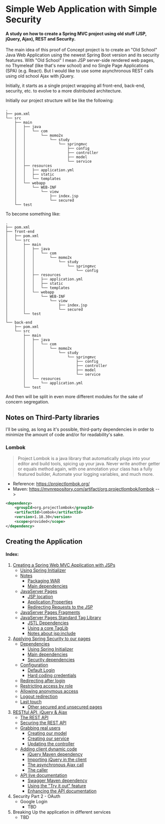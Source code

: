 # Simple Web Application with Simple Security
#### A study on how to create a Spring MVC project using old stuff (JSP, jQuery, Ajax), REST and Security.

The main idea of this proof of Concept project is to create an "Old School" Java Web Application using the newest Spring 
Boot version and its security features. With "Old School" I mean JSP server-side rendered web pages, no Thymeleaf (like
that's new school) and no Single Page Applications (SPA) (e.g. React). But I would like to use some asynchronous REST 
calls using old school Ajax with jQuery.

Initially, it starts as a single project wrapping all front-end, back-end, security, etc. to evolve to a more 
distributed architecture.

Initially our project structure will be like the following:

```
.
├── pom.xml
└── src
    ├── main
    │   ├── java
    │   │   └── com
    │   │       └── momo2x
    │   │           └── study
    │   │               └── springmvc
    │   │                   ├── config
    │   │                   ├── controller
    │   │                   ├── model
    │   │                   └── service
    │   ├── resources
    │   │   ├── application.yml
    │   │   ├── static
    │   │   └── templates
    │   └── webapp
    │       └── WEB-INF
    │           └── view
    │               ├── index.jsp
    │               └── secured
    └── test
```

To become something like:

```
.
├── pom.xml
├── front-end
│   ├── pom.xml
│   └── src
│       ├── main
│       │   ├── java
│       │   │   └── com
│       │   │       └── momo2x
│       │   │           └── study
│       │   │               └── springmvc
│       │   │                   └── config
│       │   ├── resources
│       │   │   ├── application.yml
│       │   │   ├── static
│       │   │   └── templates
│       │   └── webapp
│       │       └── WEB-INF
│       │           └── view
│       │               ├── index.jsp
│       │               └── secured
│       └── test
│
└── back-end
    ├── pom.xml
    └── src
        ├── main
        │   ├── java
        │   │   └── com
        │   │       └── momo2x
        │   │           └── study
        │   │               └── springmvc
        │   │                   ├── config
        │   │                   ├── controller
        │   │                   ├── model
        │   │                   └── service
        │   └── resources
        │       └── application.yml
        └── test
```

And then will be split in even more different modules for the sake of concern segregation.

## Notes on Third-Party libraries

I'll be using, as long as it's possible, third-party dependencies in order to minimize the amount of code and/or for 
readability's sake.

### Lombok

> Project Lombok is a java library that automatically plugs into your editor and build tools, spicing up your java. 
> Never write another getter or equals method again, with one annotation your class has a fully featured builder, 
> Automate your logging variables, and much more.

- Reference: https://projectlombok.org/ 
- Maven: https://mvnrepository.com/artifact/org.projectlombok/lombok -->

```xml
<dependency>
    <groupId>org.projectlombok</groupId>
    <artifactId>lombok</artifactId>
    <version>1.18.30</version>
    <scope>provided</scope>
</dependency>
```

## Creating the Application

#### Index:

1. [Creating a Spring Web MVC Application with JSPs](./README.files/Spring-MVC-&-JSP.md)
   - [Using Spring Initializer](./README.files/Spring-MVC-&-JSP.md#using-spring-initializr)
   - [Notes](./README.files/Spring-MVC-&-JSP.md#notes)
       - [Packaging WAR](./README.files/Spring-MVC-&-JSP.md#packaging)
       - [Main dependencies](./README.files/Spring-MVC-&-JSP.md#main-dependencies)
   - [JavaServer Pages](./README.files/Spring-MVC-&-JSP.md#javaserver-pages)
       - [JSP location](./README.files/Spring-MVC-&-JSP.md#jsp-location)
       - [Application Properties](./README.files/Spring-MVC-&-JSP.md#application-properties)
       - [Redirecting Requests to the JSP](./README.files/Spring-MVC-&-JSP.md#redirecting-requests-to-the-jsp)
   - [JavaServer Pages Fragments](./README.files/Spring-MVC-&-JSP.md#javaserver-pages-fragments)
   - [JavaServer Pages Standard Tag Library](./README.files/Spring-MVC-&-JSP.md#javaserver-pages-standard-tag-library)
       - [JSTL Dependencies](./README.files/Spring-MVC-&-JSP.md#jstl-dependencies)
       - [Using a core TagLib](./README.files/Spring-MVC-&-JSP.md#using-a-core-taglib)
       - [Notes about jsp:include](./README.files/Spring-MVC-&-JSP.md#notes-about-jspinclude)
2. [Applying Spring Security to our pages](./README.files/Spring-Security.md)
   - [Dependencies](./README.files/Spring-Security.md#dependencies)
       - [Using Spring Initializer](./README.files/Spring-Security.md#using-spring-initializr)
       - [Main dependencies](./README.files/Spring-Security.md#main-dependencies)
       - [Security dependencies](./README.files/Spring-Security.md#security-dependencies)
   - [Configuration](./README.files/Spring-Security.md#configuration)
       - [Default Login](./README.files/Spring-Security.md#default-login)
       - [Hard coding credentials](./README.files/Spring-Security.md#hard-coding-credentials)
   - [Redirecting after login](./README.files/Spring-Security.md#redirecting-after-login)
   - [Restricting access by role](./README.files/Spring-Security.md#restricting-access-by-role)
   - [Allowing anonymous access](./README.files/Spring-Security.md#allowing-anonymous-access)
   - [Logout redirection](./README.files/Spring-Security.md#logout-redirection)
   - [Last touch](./README.files/Spring-Security.md#last-touch)
       - [Other secured and unsecured pages](./README.files/Spring-Security.md#other-secured-and-unsecured-pages)
3. [RESTful API, jQuery & Ajax](./README.files/Spring-REST-jQuery-&-Ajax.md)
   - [The REST API](./README.files/Spring-REST-jQuery-&-Ajax.md#the-rest-api)
   - [Securing the REST API](./README.files/Spring-REST-jQuery-&-Ajax.md#securing-the-rest-api)
   - [Grabbing real users](./README.files/Spring-REST-jQuery-&-Ajax.md#grabbing-the-real-users)
       - [Creating our model](./README.files/Spring-REST-jQuery-&-Ajax.md#creating-our-model)
       - [Creating our service](./README.files/Spring-REST-jQuery-&-Ajax.md#creating-our-service)
       - [Updating the controller](./README.files/Spring-REST-jQuery-&-Ajax.md#updating-the-controller)
   - [Adding client dynamic code](./README.files/Spring-REST-jQuery-&-Ajax.md#adding-client-dynamic-code)
       - [jQuery Maven dependency](./README.files/Spring-REST-jQuery-&-Ajax.md#jquery-maven-dependency)
       - [Importing jQuery in the client](./README.files/Spring-REST-jQuery-&-Ajax.md#importing-jquery-in-the-client)
       - [The asynchronous Ajax call](./README.files/Spring-REST-jQuery-&-Ajax.md#the-asynchronous-ajax-call)
       - [The caller](./README.files/Spring-REST-jQuery-&-Ajax.md#the-caller)
   - [API live documentation](./README.files/Spring-REST-jQuery-&-Ajax.md#api-live-documentation)
       - [Swagger Maven dependency](./README.files/Spring-REST-jQuery-&-Ajax.md#swagger-maven-dependency)
       - [Using the "Try it out" feature](./README.files/Spring-REST-jQuery-&-Ajax.md#using-the-try-it-out-feature)
       - [Enhancing the API documentation](./README.files/Spring-REST-jQuery-&-Ajax.md#enhancing-the-api-documentation)
4. Security Part 2 - OAuth
   - Google Login
     - TBD
5. Breaking Up the application in different services 
   - TBD
